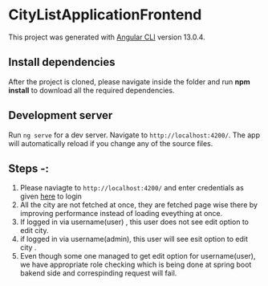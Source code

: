 # CityListApplicationFrontend

This project was generated with [Angular CLI](https://github.com/angular/angular-cli) version 13.0.4.

## Install dependencies
After the project is cloned, please navigate inside the folder and run **npm install**  to download all the required dependencies.

## Development server

Run `ng serve` for a dev server. Navigate to `http://localhost:4200/`. The app will automatically reload if you change any of the source files.

## Steps -:

1. Please naviagte to `http://localhost:4200/` and enter credentials as given [here](https://github.com/vikaschopalli/city-list-application-backend) to login
2. All the city are not fetched at once, they are fetched page wise there by improving performance instead of loading eveything at once.
3. If logged in via username(user) , this user does not see edit option to edit city.
4. if logged in via username(admin), this user will see esit option to edit city .
5. Even though some one managed to get edit option for username(user), we have appropriate role checking which is being done at spring boot bakend side and correspinding request will fail.





